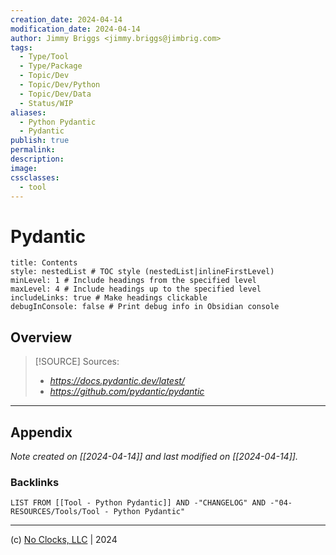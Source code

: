 ```yaml
---
creation_date: 2024-04-14
modification_date: 2024-04-14
author: Jimmy Briggs <jimmy.briggs@jimbrig.com>
tags:
  - Type/Tool
  - Type/Package
  - Topic/Dev
  - Topic/Dev/Python
  - Topic/Dev/Data
  - Status/WIP
aliases:
  - Python Pydantic
  - Pydantic
publish: true
permalink:
description:
image:
cssclasses:
  - tool
---
```



# Pydantic

```table-of-contents
title: Contents 
style: nestedList # TOC style (nestedList|inlineFirstLevel)
minLevel: 1 # Include headings from the specified level
maxLevel: 4 # Include headings up to the specified level
includeLinks: true # Make headings clickable
debugInConsole: false # Print debug info in Obsidian console
```

## Overview

> [!SOURCE] Sources:
> - *https://docs.pydantic.dev/latest/*
> - *https://github.com/pydantic/pydantic*

***

## Appendix

*Note created on [[2024-04-14]] and last modified on [[2024-04-14]].*

### Backlinks

```dataview
LIST FROM [[Tool - Python Pydantic]] AND -"CHANGELOG" AND -"04-RESOURCES/Tools/Tool - Python Pydantic"
```

***

(c) [No Clocks, LLC](https://github.com/noclocks) | 2024